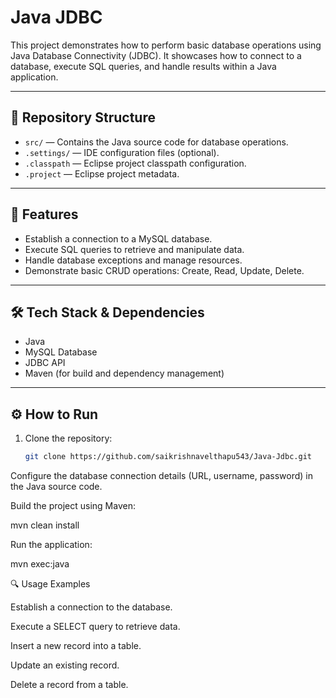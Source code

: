 # Java JDBC

This project demonstrates how to perform basic database operations using Java Database Connectivity (JDBC). It showcases how to connect to a database, execute SQL queries, and handle results within a Java application.

---

## 📂 Repository Structure
- `src/` — Contains the Java source code for database operations.
- `.settings/` — IDE configuration files (optional).
- `.classpath` — Eclipse project classpath configuration.
- `.project` — Eclipse project metadata.

---

## 🚀 Features
- Establish a connection to a MySQL database.
- Execute SQL queries to retrieve and manipulate data.
- Handle database exceptions and manage resources.
- Demonstrate basic CRUD operations: Create, Read, Update, Delete.

---

## 🛠️ Tech Stack & Dependencies
- Java
- MySQL Database
- JDBC API
- Maven (for build and dependency management)

---

## ⚙️ How to Run
1. Clone the repository:
   ```bash
   git clone https://github.com/saikrishnavelthapu543/Java-Jdbc.git
Configure the database connection details (URL, username, password) in the Java source code.

Build the project using Maven:

mvn clean install


Run the application:

mvn exec:java

🔍 Usage Examples

Establish a connection to the database.

Execute a SELECT query to retrieve data.

Insert a new record into a table.

Update an existing record.

Delete a record from a table.
